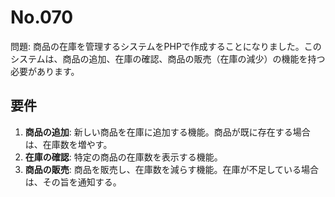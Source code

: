 # No.070

問題: 商品の在庫を管理するシステムをPHPで作成することになりました。このシステムは、商品の追加、在庫の確認、商品の販売（在庫の減少）の機能を持つ必要があります。

## 要件

1. **商品の追加**: 新しい商品を在庫に追加する機能。商品が既に存在する場合は、在庫数を増やす。
2. **在庫の確認**: 特定の商品の在庫数を表示する機能。
3. **商品の販売**: 商品を販売し、在庫数を減らす機能。在庫が不足している場合は、その旨を通知する。
